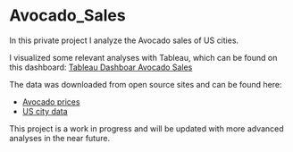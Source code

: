 # Avocado_Sales
 
In this private project I analyze the Avocado sales of US cities. 

I visualized some relevant analyses with Tableau, which can be found on this dashboard: [Tableau Dashboar Avocado Sales](https://public.tableau.com/app/profile/nele.hapig/viz/AvocadoSalesUSnew/Dashboard1)

The data was downloaded from open source sites and can be found here: 

- [Avocado prices](https://www.kaggle.com/datasets/neuromusic/avocado-prices/data)
- [US city data](https://simplemaps.com/data/us-cities)

This project is a work in progress and will be updated with more advanced analyses in the near future.

